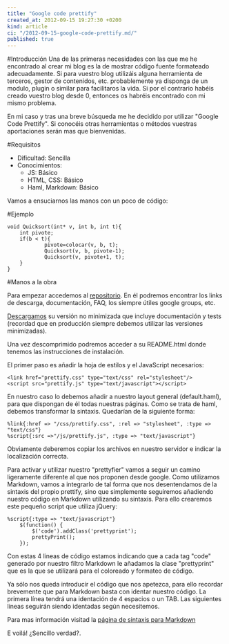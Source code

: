 ```yaml
---
title: "Google code prettify"
created_at: 2012-09-15 19:27:30 +0200
kind: article
ci: "/2012-09-15-google-code-prettify.md/"
published: true
---
```



#Introducción
Una de las primeras necesidades con las que me he encontrado al crear mi blog es la de mostrar código fuente formateado adecuadamente.
Si para vuestro blog utilizáis alguna herramienta de terceros, gestor de contenidos, etc. probablemente ya disponga de un modulo, plugin o similar para facilitaros la vida. Si por el contrario habéis creado vuestro blog desde 0, entonces os habréis encontrado con mi mismo problema.

En mi caso y tras una breve búsqueda me he decidido por utilizar "Google Code Prettify". 
Si conocéis otras herramientas o métodos vuestras aportaciones serán mas que bienvenidas.

#Requisitos
* Dificultad: Sencilla
* Conocimientos: 
	* JS: Básico
	* HTML, CSS: Básico
	* Haml, Markdown: Básico

Vamos a ensuciarnos las manos con un poco de código:

#Ejemplo

	void Quicksort(int* v, int b, int t){
    	int pivote;
     	if(b < t){
        		pivote=colocar(v, b, t);
        		Quicksort(v, b, pivote-1);
        		Quicksort(v, pivote+1, t);
     	}  
	}

<!-- Sigue leyendo -->

#Manos a la obra

Para empezar accedemos al [repositorio](http://code.google.com/p/google-code-prettify/).
En él podremos encontrar los links de descarga, documentación, FAQ, los siempre útiles google groups, etc.

[Descargamos](http://code.google.com/p/google-code-prettify/downloads/detail?name=prettify-1-Jun-2011.tar.bz2&can=2&q=) su versión no minimizada que incluye documentación y tests (recordad que en producción siempre debemos utilizar las versiones minimizadas).

Una vez descomprimido podremos acceder a su README.html donde tenemos las instrucciones de instalación.

El primer paso es añadir la hoja de estilos y el JavaScript necesarios:


	<link href="prettify.css" type="text/css" rel="stylesheet"/>
	<script src="prettify.js" type="text/javascript"></script>

En nuestro caso lo debemos añadir a nuestro layout general (default.haml), para que dispongan de él todas nuestras páginas.
Como se trata de haml, debemos transformar la sintaxis. Quedarían de la siguiente forma:


	%link{:href => "/css/prettify.css", :rel => "stylesheet", :type => "text/css"}
	%script{:src =>"/js/prettify.js", :type => "text/javascript"}

Obviamente deberemos copiar los archivos en nuestro servidor e indicar la localización correcta.

Para activar y utilizar nuestro "prettyfier" vamos a seguir un camino ligeramente diferente al que nos proponen desde google.
Como utilizamos Markdown, vamos a integrarlo de tal forma que nos desentendamos de la sintaxis del propio prettify, sino que simplemente seguiremos añadiendo nuestro código en Markdown utilizando su sintaxis. 
Para ello crearemos este pequeño script que utiliza jQuery:


	%script{:type => "text/javascript"}
  		$(function() { 
  			$('code').addClass('prettyprint'); 
  			prettyPrint();
  		});

Con estas 4 lineas de código estamos indicando que a cada tag "code" generado por nuestro filtro Markdown le añadamos la clase "prettyprint" que es la que se utilizará para el coloreado y formateo de código.

Ya sólo nos queda introducir el código que nos apetezca, para ello recordar brevemente que para Markdown basta con identar nuestro código. La primera línea tendrá una identación de 4 espacios o un TAB. Las siguientes lineas seguirán siendo identadas según necesitemos.

Para mas información visitad la [página de sintaxis para Markdown](http://daringfireball.net/projects/markdown/syntax#code)

E voilá! ¿Sencillo verdad?.
